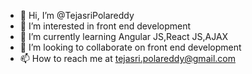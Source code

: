 - 👋 Hi, I’m @TejasriPolareddy
- 👀 I’m interested in front end development 
- 🌱 I’m currently learning Angular JS,React JS,AJAX
- 💞️ I’m looking to collaborate on front end development
- 📫 How to reach me at tejasri.polareddy@gmail.com

<!---
TejasriPolareddy/TejasriPolareddy is a ✨ special ✨ repository because its `README.md` (this file) appears on your GitHub profile.
You can click the Preview link to take a look at your changes.
--->
